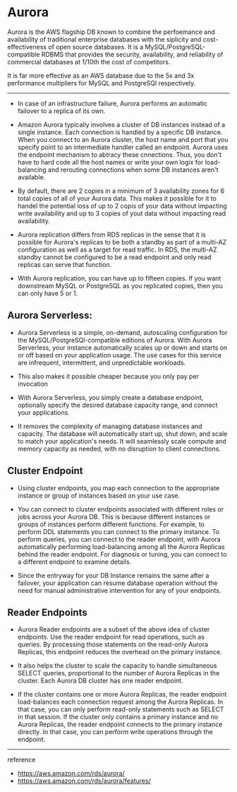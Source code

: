 # Aurora

Aurora is the AWS flagship DB known to combine the perfoemance and availability of traditional enterprise databases with the siplicity and cost-effectiveness of open source databases. It is a MySQL/PostgreSQL-compatible RDBMS that provides the security, availability, and reliability of commercial databases at 1/10th the cost of competitors.

It is far more effective as an AWS database due to the 5x and 3x performance multipliers for MySQL and PostgreSQl respectively.

---

- In case of an infrastructure failure, Aurora performs an automatic failover to a replica of its own.

- Amazon Aurora typically involves a cluster of DB instances instead of a single instance. Each connection is handled by a specific DB instance. When you connect to an Aurora cluster, the host name and port that you specify point to an intermediate handler called an endpoint. Aurora uses the endpoint mechanism to abtracy these cnnections. Thus, you don't have to hard code all the host names or write your own logix for load-balancing and rerouting connections when some DB instances aren't available.

- By default, there are 2 copies in a minimum of 3 availability zones for 6 total copies of all of your Aurora data. This makes it possible for it to handel the potential loss of up to 2 copis of your data without impacting write availability and up to 3 copies of yout data without impacting read availability.

- Aurora replication differs from RDS replicas in the sense that it is possible for Aurora's replicas to be both a standby as part of a multi-AZ configuration as well as a target for read traffic. In RDS, the multi-AZ standby cannot be configured to be a read endpoint and only read replicas can serve that function.

- With Aurora replication, you can have up to fifteen copies. If you want downstream MySQL or PostgreSQL as you replicated copies, then you can only have 5 or 1.

## Aurora Serverless:

- Aurora Serverless is a simple, on-demand, autoscaling configuration for the MySQL/PostgreSQl-compatible editions of Aurora. With Aurora Serverless, your instance automatically scales up or down and starts on or off based on your application usage. The use cases for this service are infrequent, intermittent, and unpredictable workloads.

- This also makes it possible cheaper because you only pay per invocation

- With Aurora Serverless, you simply create a database endpoint, optionally specify the desired database capacity range, and connect your applications.

- It removes the complexity of managing database instances and capacity. The database will automatically start up, shut down, and scale to match your application's needs. It will seamlessly scale compute and memory capacity as needed, with no disruption to client connections.

## Cluster Endpoint

- Using cluster endpoints, you map each connection to the appropriate instance or group of instances based on your use case.
  
- You can connect to cluster endpoints associated with different roles or jobs across your Aurora DB. This is because different instances or groups of instances perform different functions.
    For example, to perform DDL statements you can connect to the primary instance. To perform queries, you can connect to the reader endpoint, with Aurora automatically performing load-balancing among all the Aurora Replicas behind the reader endpoint. For diagnosis or tuning, you can connect to a different endpoint to examine details.

- Since the entryway for your DB Instance remains the same after a failover, your application can resume database operation without the need for manual administrative intervention for any of your endpoints.

## Reader Endpoints

- Aurora Reader endpoints are a subset of the above idea of cluster endpoints. Use the reader endpoint for read operations, such as queries. By processing those statements on the read-only Aurora Replicas, this endpoint reduces the overhead on the primary instance.

- It also helps the cluster to scale the capacity to handle simultaneous SELECT queries, proportional to the number of Aurora Replicas in the cluster. Each Aurora DB cluster has one reader endpoint.
  
-  If the cluster contains one or more Aurora Replicas, the reader endpoint load-balances each connection request among the Aurora Replicas. In that case, you can only perform read-only statements such as SELECT in that session. If the cluster only contains a primary instance and no Aurora Replicas, the reader endpoint connects to the primary instance directly. In that case, you can perform write operations through the endpoint.

---
reference
- https://aws.amazon.com/rds/aurora/
- https://aws.amazon.com/rds/aurora/features/